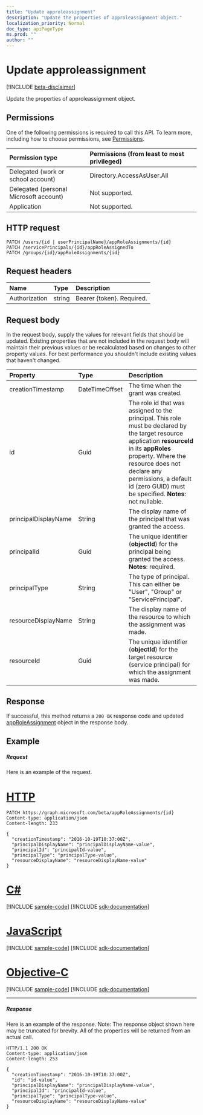 ```yaml
---
title: "Update approleassignment"
description: "Update the properties of approleassignment object."
localization_priority: Normal
doc_type: apiPageType
ms.prod: ""
author: ""
---
```


# Update approleassignment

[!INCLUDE [beta-disclaimer](../../includes/beta-disclaimer.md)]

Update the properties of approleassignment object.
## Permissions
One of the following permissions is required to call this API. To learn more, including how to choose permissions, see [Permissions](/graph/permissions-reference).

|Permission type      | Permissions (from least to most privileged)              |
|:--------------------|:---------------------------------------------------------|
|Delegated (work or school account) | Directory.AccessAsUser.All   |
|Delegated (personal Microsoft account) | Not supported.    |
|Application | Not supported. |

## HTTP request
<!-- { "blockType": "ignored" } -->
```http
PATCH /users/{id | userPrincipalName}/appRoleAssignments/{id}
PATCH /servicePrincipals/{id}/appRoleAssignedTo
PATCH /groups/{id}/appRoleAssignments/{id}
```
## Request headers
| Name       | Type | Description|
|:-----------|:------|:----------|
| Authorization  | string  | Bearer {token}. Required. |

## Request body
In the request body, supply the values for relevant fields that should be updated. Existing properties that are not included in the request body will maintain their previous values or be recalculated based on changes to other property values. For best performance you shouldn't include existing values that haven't changed.

| Property	   | Type	|Description|
|:---------------|:--------|:----------|
|creationTimestamp|DateTimeOffset|The time when the grant was created.|
|id|Guid|The role id that was assigned to the principal.  This role must be declared by the target resource application **resourceId** in its **appRoles** property. Where the resource does not declare any permissions, a default id (zero GUID) must be specified.                            **Notes**: not nullable.            |
|principalDisplayName|String|The display name of the principal that was granted the access.|
|principalId|Guid|The unique identifier (**objectId**) for the principal being granted the access.                            **Notes**: required.            |
|principalType|String|The type of principal.  This can either be "User", "Group" or "ServicePrincipal".|
|resourceDisplayName|String|The display name of the resource to which the assignment was made.|
|resourceId|Guid|The unique identifier (**objectId**) for the target resource (service principal) for which the assignment was made.|

## Response

If successful, this method returns a `200 OK` response code and updated [appRoleAssignment](../resources/approleassignment.md) object in the response body.
## Example
##### Request
Here is an example of the request.

# [HTTP](#tab/http)
<!-- {
  "blockType": "request",
  "name": "update_approleassignment"
}-->
```http
PATCH https://graph.microsoft.com/beta/appRoleAssignments/{id}
Content-type: application/json
Content-length: 233

{
  "creationTimestamp": "2016-10-19T10:37:00Z",
  "principalDisplayName": "principalDisplayName-value",
  "principalId": "principalId-value",
  "principalType": "principalType-value",
  "resourceDisplayName": "resourceDisplayName-value"
}
```
# [C#](#tab/csharp)
[!INCLUDE [sample-code](../includes/snippets/csharp/update-approleassignment-csharp-snippets.md)]
[!INCLUDE [sdk-documentation](../includes/snippets/snippets-sdk-documentation-link.md)]

# [JavaScript](#tab/javascript)
[!INCLUDE [sample-code](../includes/snippets/javascript/update-approleassignment-javascript-snippets.md)]
[!INCLUDE [sdk-documentation](../includes/snippets/snippets-sdk-documentation-link.md)]

# [Objective-C](#tab/objc)
[!INCLUDE [sample-code](../includes/snippets/objc/update-approleassignment-objc-snippets.md)]
[!INCLUDE [sdk-documentation](../includes/snippets/snippets-sdk-documentation-link.md)]

---

##### Response
Here is an example of the response. Note: The response object shown here may be truncated for brevity. All of the properties will be returned from an actual call.
<!-- {
  "blockType": "response",
  "truncated": true,
  "@odata.type": "microsoft.graph.appRoleAssignment"
} -->
```http
HTTP/1.1 200 OK
Content-type: application/json
Content-length: 253

{
  "creationTimestamp": "2016-10-19T10:37:00Z",
  "id": "id-value",
  "principalDisplayName": "principalDisplayName-value",
  "principalId": "principalId-value",
  "principalType": "principalType-value",
  "resourceDisplayName": "resourceDisplayName-value"
}
```

<!-- uuid: 8fcb5dbc-d5aa-4681-8e31-b001d5168d79
2015-10-25 14:57:30 UTC -->
<!--
{
  "type": "#page.annotation",
  "description": "Update approleassignment",
  "keywords": "",
  "section": "documentation",
  "tocPath": "",
  "suppressions": [
  ]
}
-->
